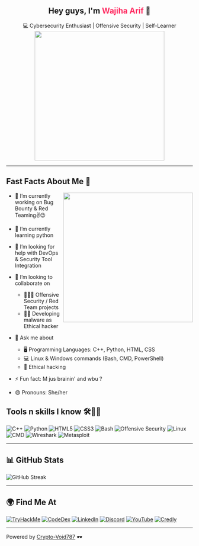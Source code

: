 <h2 align="center"> Hey guys, I'm <span style="color:#FF2E63">Wajiha Arif</span> 👋</h2>


<div align="center">
  
💻 Cybersecurity Enthusiast | Offensive Security | Self-Learner 
<img align="center" src="https://github.com/user-attachments/assets/69fc5fc1-ebed-481c-b233-bf11bb7b58fa" width="350"/>

</div>

---

## Fast Facts About Me 💫  
 <img align="right" src="https://github.com/user-attachments/assets/f0638495-d5d3-47b7-9da3-ecbbe886c986" width="350"/>



- 🔭 I’m currently working on Bug Bounty & Red Teaming✌😉 

- 🌱 I’m currently learning python

- 🤔 I’m looking for help with DevOps & Security Tool Integration 

- 👯 I’m looking to collaborate on

  - 👩🏻‍💻 Offensive Security / Red Team projects
  - ✌🏻 Developing malware as Ethical hacker

- 💬 Ask me about

  - 🖥 Programming Languages: C++, Python, HTML, CSS
  - 💻 Linux & Windows commands (Bash, CMD, PowerShell)
  - 🔐 Ethical hacking

- ⚡ Fun fact: M jus brainin' and wbu ?

- 😄 Pronouns: She/her 


## Tools n skills I know 🛠✌🏻

![C++](https://img.shields.io/badge/C++-00599C?style=for-the-badge&logo=cplusplus&logoColor=white)  ![Python](https://img.shields.io/badge/Python-14354C?style=for-the-badge&logo=python&logoColor=white)   ![HTML5](https://img.shields.io/badge/HTML5-E34F26?style=for-the-badge&logo=html5&logoColor=white)   ![CSS3](https://img.shields.io/badge/CSS3-1572B6?style=for-the-badge&logo=css3&logoColor=white)   ![Bash](https://img.shields.io/badge/Bash-4EAA25?style=for-the-badge&logo=gnu-bash&logoColor=white)   ![Offensive Security](https://img.shields.io/badge/Offensive_Security-000000?style=for-the-badge&logo=security&logoColor=white)   ![Linux](https://img.shields.io/badge/Linux-FCC624?style=for-the-badge&logo=linux&logoColor=black)   ![CMD](https://img.shields.io/badge/CMD-0078D6?style=for-the-badge&logo=windows&logoColor=white)   ![Wireshark](https://img.shields.io/badge/Wireshark-1679A7?style=for-the-badge&logo=wireshark&logoColor=white)   ![Metasploit](https://img.shields.io/badge/Metasploit-FF5722?style=for-the-badge&logo=metasploit&logoColor=white)  


---

## 📊 GitHub Stats  

![GitHub Streak](https://streak-stats.demolab.com?user=Crypto-Void787&theme=radical)  

---

## 🌍 Find Me At  

[![TryHackMe](https://img.shields.io/badge/TryHackMe-FF9900?style=for-the-badge&logo=tryhackme&logoColor=white)](https://tryhackme.com/p/hackrgirl) [![CodeDex](https://img.shields.io/badge/CodeDex-0099FF?style=for-the-badge&logo=codepen&logoColor=white)](https://www.codedex.io/@baddii) [![LinkedIn](https://img.shields.io/badge/LinkedIn-0077B5?style=for-the-badge&logo=linkedin&logoColor=white)](https://www.linkedin.com/in/wajiha-arif/) [![Discord](https://img.shields.io/badge/Discord-7289DA?style=for-the-badge&logo=discord&logoColor=white)](https://discord.com/users/Bit_Baddiee)  [![YouTube](https://img.shields.io/badge/YouTube-FF0000?style=for-the-badge&logo=youtube&logoColor=white)](https://www.youtube.com/@Zeroday_overload) [![Credly](https://img.shields.io/badge/Credly-3B99FC?style=for-the-badge&logo=credly&logoColor=white)](https://www.credly.com/users/wajiha-arif787)


---

Powered by [Crypto-Void787](https://github.com/Crypto-Void787) 🕶
